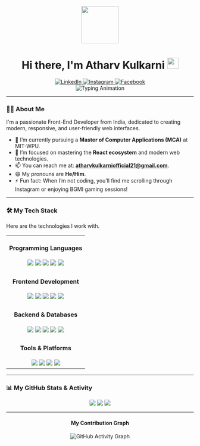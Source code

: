 <div id="header" align="center">
  <img src="https://media.giphy.com/media/M9gbBd9nbDrOTu1Mqx/giphy.gif" width="100"/>
  <h1>
    Hi there, I'm Atharv Kulkarni 
    <img src="https://media.giphy.com/media/hvRJCLFzcasrR4ia7z/giphy.gif" width="30px"/>
  </h1>
  <div align="center">
    <a href="https://www.linkedin.com/in/atharv-kulkarni-67a70b2a3/" target="_blank">
      <img src="https://img.shields.io/badge/LinkedIn-%230077B5.svg?style=for-the-badge&logo=linkedin&logoColor=white" alt="LinkedIn"/>
    </a>
    <a href="https://www.instagram.com/atharv.kulkarni_21/" target="_blank">
      <img src="https://img.shields.io/badge/Instagram-%23E4405F.svg?style=for-the-badge&logo=Instagram&logoColor=white" alt="Instagram"/>
    </a>
     <a href="https://facebook.com/Atharv%20kulkarni" target="_blank">
      <img src="https://img.shields.io/badge/Facebook-%231877F2.svg?style=for-the-badge&logo=Facebook&logoColor=white" alt="Facebook"/>
    </a>
  </div>
</div>

<div align="center">
  <img src="https://readme-typing-svg.herokuapp.com?font=Fira+Code&size=20&pause=1000&color=61DAFB&width=435&lines=Front-End+Developer;React+Enthusiast;Building+Modern+Web+Interfaces;Lifelong+Learner" alt="Typing Animation" />
</div>

---

### 👨‍💻 About Me

I'm a passionate Front-End Developer from India, dedicated to creating modern, responsive, and user-friendly web interfaces.

-   🌱 I’m currently pursuing a **Master of Computer Applications (MCA)** at MIT-WPU.
-   👀 I’m focused on mastering the **React ecosystem** and modern web technologies.
-   📫 You can reach me at: **atharvkulkarniofficial21@gmail.com**.
-   😄 My pronouns are **He/Him**.
-   ⚡ Fun fact: When I’m not coding, you’ll find me scrolling through Instagram or enjoying BGMI gaming sessions!

---

### 🛠️ My Tech Stack

Here are the technologies I work with.

<table width="100%">
  <tr>
    <td align="center">
      <h4>Programming Languages</h4>
      <a href="#"><img src="https://img.shields.io/badge/c-%2300599C.svg?style=for-the-badge&logo=c&logoColor=white"></a>
      <a href="#"><img src="https://img.shields.io/badge/c++-%2300599C.svg?style=for-the-badge&logo=c%2B%2B&logoColor=white"></a>
      <a href="#"><img src="https://img.shields.io/badge/java-%23ED8B00.svg?style=for-the-badge&logo=openjdk&logoColor=white"></a>
      <a href="#"><img src="https://img.shields.io/badge/javascript-%23323330.svg?style=for-the-badge&logo=javascript&logoColor=%23F7DF1E"></a>
      <a href="#"><img src="https://img.shields.io/badge/php-%23777BB4.svg?style=for-the-badge&logo=php&logoColor=white"></a>
    </td>
  </tr>
  <tr>
    <td align="center">
      <h4>Frontend Development</h4>
      <a href="#"><img src="https://img.shields.io/badge/react-%2320232a.svg?style=for-the-badge&logo=react&logoColor=%2361DAFB"></a>
      <a href="#"><img src="https://img.shields.io/badge/React_Router-CA4245?style=for-the-badge&logo=react-router&logoColor=white"></a>
      <a href="#"><img src="https://img.shields.io/badge/React%20Hook%20Form-%23EC5990.svg?style=for-the-badge&logo=reacthookform&logoColor=white"></a>
      <a href="#"><img src="https://img.shields.io/badge/bootstrap-%238511FA.svg?style=for-the-badge&logo=bootstrap&logoColor=white"></a>
      <a href="#"><img src="https://img.shields.io/badge/tailwindcss-%2338B2AC.svg?style=for-the-badge&logo=tailwind-css&logoColor=white"></a>
    </td>
  </tr>
  <tr>
    <td align="center">
      <h4>Backend & Databases</h4>
      <a href="#"><img src="https://img.shields.io/badge/.NET-5C2D91?style=for-the-badge&logo=.net&logoColor=white"></a>
      <a href="#"><img src="https://img.shields.io/badge/apache-%23D42029.svg?style=for-the-badge&logo=apache&logoColor=white"></a>
      <a href="#"><img src="https://img.shields.io/badge/firebase-a08021?style=for-the-badge&logo=firebase&logoColor=ffcd34"></a>
      <a href="#"><img src="https://img.shields.io/badge/mysql-4479A1.svg?style=for-the-badge&logo=mysql&logoColor=white"></a>
      <a href="#"><img src="https://img.shields.io/badge/MongoDB-%234ea94b.svg?style=for-the-badge&logo=mongodb&logoColor=white"></a>
    </td>
  </tr>
  <tr>
    <td align="center">
      <h4>Tools & Platforms</h4>
      <a href="#"><img src="https://img.shields.io/badge/figma-%23F24E1E.svg?style=for-the-badge&logo=figma&logoColor=white"></a>
      <a href="#"><img src="https://img.shields.io/badge/vercel-%23000000.svg?style=for-the-badge&logo=vercel&logoColor=white"></a>
      <a href="#"><img src="https://img.shields.io/badge/yarn-%232C8EBB.svg?style=for-the-badge&logo=yarn&logoColor=white"></a>
      <a href="#"><img src="https://img.shields.io/badge/WordPress-%23117AC9.svg?style=for-the-badge&logo=WordPress&logoColor=white"></a>
    </td>
  </tr>
</table>

---

### 📊 My GitHub Stats & Activity

<div align="center">

![](https://github-readme-stats.vercel.app/api?username=OfficialAtharv&theme=dark&hide_border=false&include_all_commits=true&count_private=true)
![](https://github-readme-streak-stats.herokuapp.com/?user=OfficialAtharv&theme=dark&hide_border=false)
![](https://github-readme-stats.vercel.app/api/top-langs/?username=OfficialAtharv&theme=dark&hide_border=false&include_all_commits=true&count_private=true&layout=compact)

---
#### My Contribution Graph
![GitHub Activity Graph](https://github-readme-activity-graph.vercel.app/graph?username=OfficialAtharv&bg_color=0d1117&color=ffffff&line=61dafb&point=ffffff&area=true&hide_border=true)

</div>
